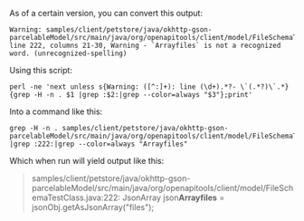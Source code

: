 As of a certain version, you can convert this output:

```
Warning: samples/client/petstore/java/okhttp-gson-parcelableModel/src/main/java/org/openapitools/client/model/FileSchemaTestClass.java: line 222, columns 21-30, Warning - `Arrayfiles` is not a recognized word. (unrecognized-spelling)
```

Using this script:
```
perl -ne 'next unless s{Warning: ([^:]+): line (\d+).*?- \`(.*?)\`.*}{grep -H -n . $1 |grep :$2:|grep --color=always "$3"};print'
```

Into a command like this:

```
grep -H -n . samples/client/petstore/java/okhttp-gson-parcelableModel/src/main/java/org/openapitools/client/model/FileSchemaTestClass.java |grep :222:|grep --color=always "Arrayfiles"
```

Which when run will yield output like this:
> samples/client/petstore/java/okhttp-gson-parcelableModel/src/main/java/org/openapitools/client/model/FileSchemaTestClass.java:222:      JsonArray json**Arrayfiles** = jsonObj.getAsJsonArray("files");